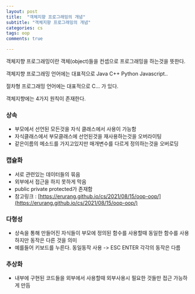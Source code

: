 ```yaml
---
layout: post
title:  "객체지향 프로그래밍의 개념"
subtitle: "객체지향 프로그래밍의 개념"
categories: cs
tags: oop
comments: true

---
```


객체지향 프로그래밍이란 객체(object)들을 컨셉으로 프로그래밍을 하는것을 뜻한다.

객체지향 프로그래밍 언어에는 대표적으로 Java C++ Python Javascript.. 

절차형 프로그래밍 언어에는 대표적으로 C... 가 있다.

객체지향에는 4가지 원칙이 존재한다.

### 상속
- 부모에서 선언된 모든것을 자식 클래스에서 사용이 가능함
- 자식클래스에서 부모클래스에 선언된것을 재사용하는것을 오버라이팅
- 같은이름의 메소드를 가지고있지만 매개변수를 다르게 정의하는것을 오버로딩

### 캡슐화 
- 서로 관련있는 데이터들의 묶음
- 외부에서 접근을 하지 못하게 막음
- public private protected가 존재함
- 참고링크 : [https://erurang.github.io/cs/2021/08/15/oop-oop/](https://erurang.github.io/cs/2021/08/15/oop-oop/)
  

### 다형성
- 상속을 통해 만들어진 자식들이 부모에 정의된 함수를 사용할때 동일한 함수를 사용하지만 동작은 다른 것을 의미
- 예를들어 키보드를 누른다. 동일동작 사용 -> ESC ENTER 각각의 동작은 다름

### 추상화
- 내부에 구현된 코드들을 외부에서 사용할때 외부사용시 필요한 것들만 접근 가능하게 만듬